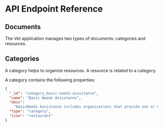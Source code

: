 # API Endpoint Reference

## Documents

The Vet application manages two types of documents: categories and resources.

## Categories

A category helps to organize resources. A resource is related to a category.

A category contains the following properties:

```json
{
  "_id": "category_basic-needs-assistance",
  "name": "Basic Needs Assistance",
  "desc":
    "BasicNeeds Assistance includes organizations that provide one or more of the following services: shelter facilities for the homeless and for those escaping situations of domestic violence, food/supplemental nutrition resources, and single-transaction emergency financial assistance in cases of involuntary hardship.",
  "type": "category",
  "icon": "restaurant"
}
```
